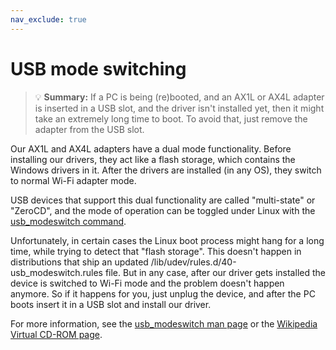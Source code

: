 ```yaml
---
nav_exclude: true
---
```


# USB mode switching

> 💡 **Summary:** If a PC is being (re)booted, and an AX1L or AX4L adapter is
> inserted in a USB slot, and the driver isn't installed yet, then it might
> take an extremely long time to boot. To avoid that, just remove the adapter
> from the USB slot.

Our AX1L and AX4L adapters have a dual mode functionality. Before installing
our drivers, they act like a flash storage, which contains the Windows drivers
in it. After the drivers are installed (in any OS), they switch to normal Wi-Fi
adapter mode.

USB devices that support this dual functionality are called "multi-state" or
"ZeroCD", and the mode of operation can be toggled under Linux with the
[usb_modeswitch command](https://manpages.debian.org/usb_modeswitch).

Unfortunately, in certain cases the Linux boot process might hang for a long
time, while trying to detect that "flash storage". This doesn't happen in
distributions that ship an updated /lib/udev/rules.d/40-usb_modeswitch.rules
file. But in any case, after our driver gets installed the device is switched
to Wi-Fi mode and the problem doesn't happen anymore. So if it happens for you,
just unplug the device, and after the PC boots insert it in a USB slot and
install our driver.

For more information, see the [usb_modeswitch man
page](https://manpages.debian.org/usb_modeswitch) or the [Wikipedia Virtual
CD-ROM page](https://en.wikipedia.org/wiki/Virtual_CD-ROM_switching_utility).
